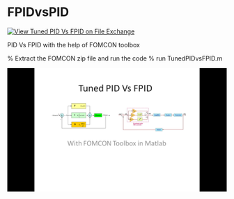# FPIDvsPID
[![View Tuned PID Vs FPID on File Exchange](https://www.mathworks.com/matlabcentral/images/matlab-file-exchange.svg)](https://in.mathworks.com/matlabcentral/fileexchange/80209-tuned-pid-vs-fpid)

PID Vs FPID with the help of FOMCON toolbox

% Extract the FOMCON zip file and run the code
% run TunedPIDvsFPID.m

![Screenshot](1600229478.png)


